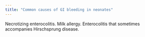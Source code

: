 ```yaml
---
title: "Common causes of GI bleeding in neonates"
---
```

Necrotizing enterocolitis. Milk allergy. Enterocolitis that sometimes accompanies Hirschsprung disease.

